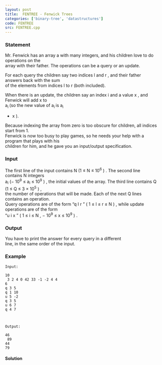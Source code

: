 ```yaml
---
layout: post
title:  FENTREE - Fenwick Trees
categories: ['binary-tree', 'datastructures']
code: FENTREE
src: FENTREE.cpp
---
```


### **Statement**

Mr. Fenwick has an array a with many integers, and his children love to do
operations on the  
array with their father. The operations can be a query or an update.

  
For each query the children say two indices l and r , and their father
answers back with the sum  
of the elements from indices l to r (both included).

  
When there is an update, the children say an index i and a value x ,
and Fenwick will add x to  
a<sub>i </sub>(so the new value of a<sub>i </sub> is a<sub>i</sub>
+ x ).

  
Because indexing the array from zero is too obscure for children, all indices
start from 1.  
Fenwick is now too busy to play games, so he needs your help with a program
that plays with his  
children for him, and he gave you an input/output specification.  
  

### Input

The first line of the input contains N (1 ≤ N ≤ 10<sup>6</sup> ) . The
second line contains N integers  
a<sub>i</sub> (− 10<sup>9</sup> ≤ a<sub>i</sub> ≤
10<sup>9</sup> ) , the initial values of the array. The third line
contains Q (1 ≤ Q ≤ 3 × 10<sup>5</sup> ) ,  
the number of operations that will be made. Each of the next Q lines contains
an operation.  
Query operations are of the form “q l r ” ( 1 ≤ l ≤ r ≤ N ) , while update
operations are of the form  
“u i x ” ( 1 ≤ i ≤ N , − 10<sup>9</sup> ≤ x ≤ 10<sup>9</sup> ) .

### Output

You have to print the answer for every query in a different  
line, in the same order of the input.

### Example

    
    
    Input:
    10  
     3 2 4 0 42 33 -1 -2 4 4  
    6  
    q 3 5  
    q 1 10  
    u 5 -2  
    q 3 5  
    u 6 7  
    q 4 7
    
    Output:
    46  
     89  
    44  
    79
    



#### **Solution**



